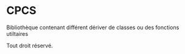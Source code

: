 # CPCS
Bibliothèque contenant différent dériver de classes ou des fonctions utiltaires

Tout droit réservé.
